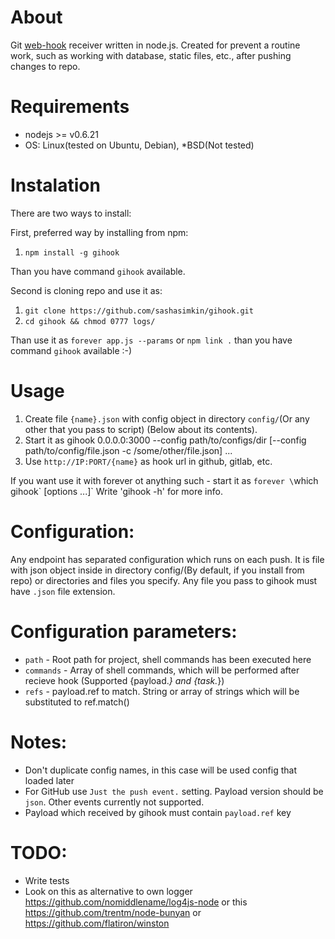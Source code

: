 About
===
Git [web-hook](https://help.github.com/articles/post-receive-hooks) receiver written in node.js.
Created for prevent a routine work, such as working with database, static files, etc., after pushing changes to repo.


Requirements
===
* nodejs >= v0.6.21
* OS: Linux(tested on Ubuntu, Debian), *BSD(Not tested)


Instalation
===
There are two ways to install:

First, preferred way by installing from npm:

1. `npm install -g gihook`

Than you have command `gihook` available.


Second is cloning repo and use it as:

1. `git clone https://github.com/sashasimkin/gihook.git`
2. `cd gihook && chmod 0777 logs/`

Than use it as `forever app.js --params` or `npm link .` than you have command `gihook` available :-)


Usage
===
1. Create file `{name}.json` with config object in directory `config/`(Or any other that you pass to script) (Below about its contents).
2. Start it as gihook 0.0.0.0:3000 --config path/to/configs/dir [--config path/to/config/file.json -c /some/other/file.json] ...
3. Use `http://IP:PORT/{name}` as hook url in github, gitlab, etc.

If you want use it with forever ot anything such - start it as `forever \`which gihook\` [options ...]`
Write 'gihook -h' for more info.


Configuration:
===
Any endpoint has separated configuration which runs on each push.
It is file with json object inside in directory config/(By default, if you install from repo) or directories and files you specify.
Any file you pass to gihook must have `.json` file extension.


Configuration parameters:
===
* `path` - Root path for project, shell commands has been executed here
* `commands` - Array of shell commands, which will be performed after recieve hook (Supported {payload.*} and {task.*})
* `refs` - payload.ref to match. String or array of strings which will be substituted to ref.match()


Notes:
===
* Don't duplicate config names, in this case will be used config that loaded later
* For GitHub use `Just the push event.` setting. Payload version should be `json`. Other events currently not supported.
* Payload which received by gihook must contain `payload.ref` key


TODO:
===
* Write tests
* Look on this as alternative to own logger https://github.com/nomiddlename/log4js-node or this https://github.com/trentm/node-bunyan or https://github.com/flatiron/winston